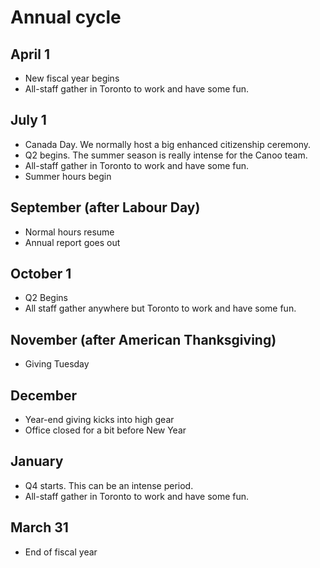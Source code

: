# Annual cycle

## April 1
- New fiscal year begins
- All-staff gather in Toronto to work and have some fun.

## July 1
- Canada Day. We normally host a big enhanced citizenship ceremony.
- Q2 begins. The summer season is really intense for the Canoo team.
- All-staff gather in Toronto to work and have some fun.
- Summer hours begin


## September (after Labour Day)
- Normal hours resume
- Annual report goes out

## October 1
- Q2 Begins
- All staff gather anywhere but Toronto to work and have some fun.

## November (after American Thanksgiving)
- Giving Tuesday

## December
- Year-end giving kicks into high gear
- Office closed for a bit before New Year

## January
- Q4 starts. This can be an intense period.
- All-staff gather in Toronto to work and have some fun.

## March 31
- End of fiscal year

<cta-arrow target="first-two-weeks.md" text="Your first two weeks"></cta-arrow>
